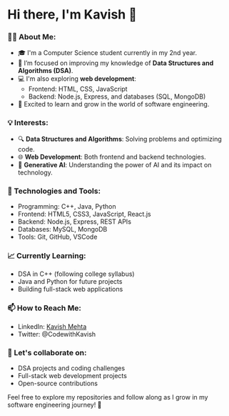 # Hi there, I'm Kavish 👋

### 🧑‍💻 About Me:
- 🎓 I'm a Computer Science student currently in my 2nd year.
- 🌱 I’m focused on improving my knowledge of **Data Structures and Algorithms (DSA)**.
- 💻 I'm also exploring **web development**:
  - Frontend: HTML, CSS, JavaScript
  - Backend: Node.js, Express, and databases (SQL, MongoDB)
- 🚀 Excited to learn and grow in the world of software engineering.

### 💡 Interests:
- 🔍 **Data Structures and Algorithms**: Solving problems and optimizing code.
- 🌐 **Web Development**: Both frontend and backend technologies.
- 🤖 **Generative AI**: Understanding the power of AI and its impact on technology.

### 🔧 Technologies and Tools:
- Programming: C++, Java, Python
- Frontend: HTML5, CSS3, JavaScript, React.js
- Backend: Node.js, Express, REST APIs
- Databases: MySQL, MongoDB
- Tools: Git, GitHub, VSCode

### 📈 Currently Learning:
- DSA in C++ (following college syllabus)
- Java and Python for future projects
- Building full-stack web applications

### 📫 How to Reach Me:
- LinkedIn: [Kavish Mehta](www.linkedin.com/in/kavish-mehta-codewithkavish)
- Twitter: @CodewithKavish

### 🚀 Let's collaborate on:
- DSA projects and coding challenges
- Full-stack web development projects
- Open-source contributions

Feel free to explore my repositories and follow along as I grow in my software engineering journey! 🌱
